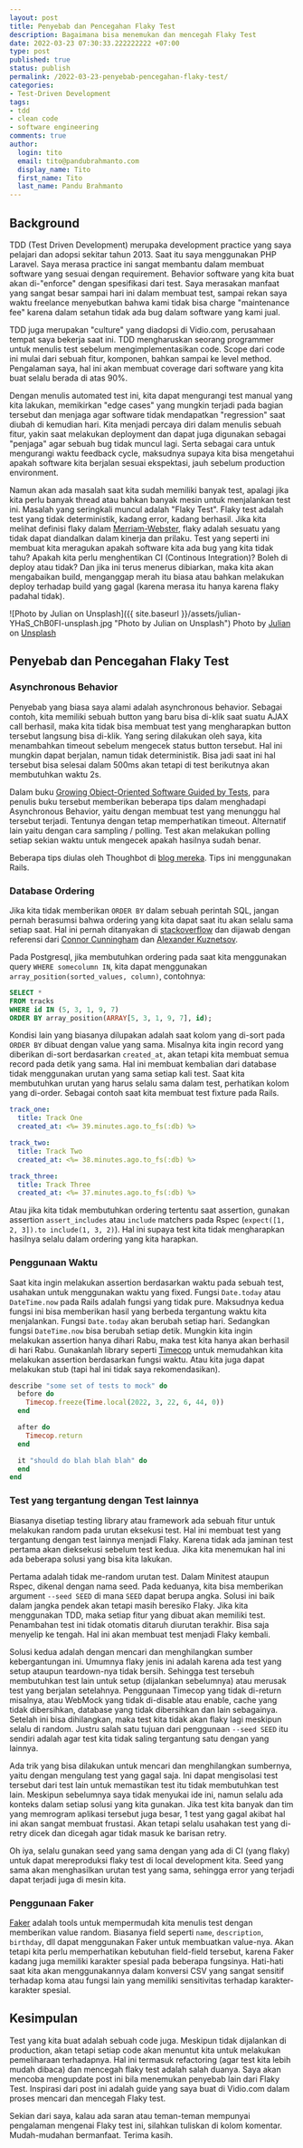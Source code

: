 ```yaml
---
layout: post
title: Penyebab dan Pencegahan Flaky Test
description: Bagaimana bisa menemukan dan mencegah Flaky Test
date: 2022-03-23 07:30:33.222222222 +07:00
type: post
published: true
status: publish
permalink: /2022-03-23-penyebab-pencegahan-flaky-test/
categories: 
- Test-Driven Development
tags:
- tdd
- clean code
- software engineering
comments: true
author:
  login: tito
  email: tito@pandubrahmanto.com
  display_name: Tito
  first_name: Tito
  last_name: Pandu Brahmanto
---
```


## Background

TDD (Test Driven Development) merupaka development practice yang saya pelajari dan adopsi sekitar tahun 2013. Saat itu saya menggunakan PHP Laravel. Saya merasa practice ini sangat membantu dalam membuat software yang sesuai dengan requirement. Behavior software yang kita buat akan di-"enforce" dengan spesifikasi dari test. Saya merasakan manfaat yang sangat besar sampai hari ini dalam membuat test, sampai rekan saya waktu freelance menyebutkan bahwa kami tidak bisa charge "maintenance fee" karena dalam setahun tidak ada bug dalam software yang kami jual.

TDD juga merupakan "culture" yang diadopsi di Vidio.com, perusahaan tempat saya bekerja saat ini. TDD mengharuskan seorang programmer untuk menulis test sebelum mengimplementasikan code. Scope dari code ini mulai dari sebuah fitur, komponen, bahkan sampai ke level method. Pengalaman saya, hal ini akan membuat coverage dari software yang kita buat selalu berada di atas 90%.

Dengan menulis automated test ini, kita dapat mengurangi test manual yang kita lakukan, memikirkan "edge cases" yang mungkin terjadi pada bagian tersebut dan menjaga agar software tidak mendapatkan "regression" saat diubah di kemudian hari. Kita menjadi percaya diri dalam menulis sebuah fitur, yakin saat melakukan deployment dan dapat juga digunakan sebagai "penjaga" agar sebuah bug tidak muncul lagi. Serta sebagai cara untuk mengurangi waktu feedback cycle, maksudnya supaya kita bisa mengetahui apakah software kita berjalan sesuai ekspektasi, jauh sebelum production environment.

Namun akan ada masalah saat kita sudah memiliki banyak test, apalagi jika kita perlu banyak thread atau bahkan banyak mesin untuk menjalankan test ini. Masalah yang seringkali muncul adalah "Flaky Test". Flaky test adalah test yang tidak deterministik, kadang error, kadang berhasil. Jika kita melihat definisi flaky dalam [Merriam-Webster](https://www.merriam-webster.com/dictionary/flaky), flaky adalah sesuatu yang tidak dapat diandalkan dalam kinerja dan prilaku. Test yang seperti ini membuat kita meragukan apakah software kita ada bug yang kita tidak tahu? Apakah kita perlu menghentikan CI (Continous Integration)? Boleh di deploy atau tidak? Dan jika ini terus menerus dibiarkan, maka kita akan mengabaikan build, menganggap merah itu biasa atau bahkan melakukan deploy terhadap build yang gagal (karena merasa itu hanya karena flaky padahal tidak).

![Photo by Julian on Unsplash]({{ site.baseurl }}/assets/julian-YHaS_ChB0FI-unsplash.jpg "Photo by Julian on Unsplash")
Photo by <a href="https://unsplash.com/@photasticlab?utm_source=unsplash&utm_medium=referral&utm_content=creditCopyText">Julian</a> on <a href="https://unsplash.com/s/photos/snowflake?utm_source=unsplash&utm_medium=referral&utm_content=creditCopyText">Unsplash</a>

## Penyebab dan Pencegahan Flaky Test

### Asynchronous Behavior

Penyebab yang biasa saya alami adalah asynchronous behavior. Sebagai contoh, kita memiliki sebuah button yang baru bisa di-klik saat suatu AJAX call berhasil, maka kita tidak bisa membuat test yang mengharapkan button tersebut langsung bisa di-klik. Yang sering dilakukan oleh saya, kita menambahkan timeout sebelum mengecek status button tersebut. Hal ini mungkin dapat berjalan, namun tidak deterministik. Bisa jadi saat ini hal tersebut bisa selesai dalam 500ms akan tetapi di test berikutnya akan membutuhkan waktu 2s.

Dalam buku [Growing Object-Oriented Software Guided by Tests](https://learning.oreilly.com/library/view/growing-object-oriented-software/9780321574442/ch27.html), para penulis buku tersebut memberikan beberapa tips dalam menghadapi Asynchronous Behavior, yaitu dengan membuat test yang menunggu hal tersebut terjadi. Tentunya dengan tetap memperhatikan timeout. Alternatif lain yaitu dengan cara sampling / polling. Test akan melakukan polling setiap sekian waktu untuk mengecek apakah hasilnya sudah benar.

Beberapa tips diulas oleh Thoughbot di [blog mereka](https://thoughtbot.com/blog/write-reliable-asynchronous-integration-tests-with-capybara). Tips ini menggunakan Rails.

### Database Ordering

Jika kita tidak memberikan `ORDER BY` dalam sebuah perintah SQL, jangan pernah berasumsi bahwa ordering yang kita dapat saat itu akan selalu sama setiap saat. Hal ini pernah ditanyakan di [stackoverflow](https://stackoverflow.com/questions/20050341/when-no-order-by-is-specified-what-order-does-a-query-choose-for-your-record) dan dijawab dengan referensi dari [Connor Cunningham](https://web.archive.org/web/20160808070425/https://blogs.msdn.microsoft.com/conor_cunningham_msft/2008/08/27/no-seatbelt-expecting-order-without-order-by/) dan [Alexander Kuznetsov](https://web.archive.org/web/20130922121836/http://sqlblog.com/blogs/alexander_kuznetsov/archive/2009/05/20/without-order-by-there-is-no-default-sort-order.aspx).

Pada Postgresql, jika membutuhkan ordering pada saat kita menggunakan query `WHERE somecolumn IN`, kita dapat menggunakan `array_position(sorted_values, column)`, contohnya:

```sql
SELECT *
FROM tracks 
WHERE id IN (5, 3, 1, 9, 7)
ORDER BY array_position(ARRAY[5, 3, 1, 9, 7], id);
```

Kondisi lain yang biasanya dilupakan adalah saat kolom yang di-sort pada `ORDER BY` dibuat dengan value yang sama. Misalnya kita ingin record yang diberikan di-sort berdasarkan `created_at`, akan tetapi kita membuat semua record pada detik yang sama. Hal ini membuat kembalian dari database tidak menggunakan urutan yang sama setiap kali test. Saat kita membutuhkan urutan yang harus selalu sama dalam test, perhatikan kolom yang di-order. Sebagai contoh saat kita membuat test fixture pada Rails.

```yaml
track_one:
  title: Track One
  created_at: <%= 39.minutes.ago.to_fs(:db) %>

track_two:
  title: Track Two
  created_at: <%= 38.minutes.ago.to_fs(:db) %>

track_three:
  title: Track Three
  created_at: <%= 37.minutes.ago.to_fs(:db) %>
```

Atau jika kita tidak membutuhkan ordering tertentu saat assertion, gunakan assertion `assert_includes` atau `include` matchers pada Rspec (`expect([1, 2, 3]).to include(1, 3, 2)`). Hal ini supaya test kita tidak mengharapkan hasilnya selalu dalam ordering yang kita harapkan.

### Penggunaan Waktu

Saat kita ingin melakukan assertion berdasarkan waktu pada sebuah test, usahakan untuk menggunakan waktu yang fixed. Fungsi `Date.today` atau `DateTime.now` pada Rails adalah fungsi yang tidak pure. Maksudnya kedua fungsi ini bisa memberikan hasil yang berbeda tergantung waktu kita menjalankan. Fungsi `Date.today` akan berubah setiap hari. Sedangkan fungsi `DateTime.now` bisa berubah setiap detik. Mungkin kita ingin melakukan assertion hanya dihari Rabu, maka test kita hanya akan berhasil di hari Rabu. Gunakanlah library seperti [Timecop](https://github.com/travisjeffery/timecop) untuk memudahkan kita melakukan assertion berdasarkan fungsi waktu. Atau kita juga dapat melakukan stub (tapi hal ini tidak saya rekomendasikan).

```ruby
describe "some set of tests to mock" do
  before do
    Timecop.freeze(Time.local(2022, 3, 22, 6, 44, 0))
  end

  after do
    Timecop.return
  end

  it "should do blah blah blah" do
  end
end
```

### Test yang tergantung dengan Test lainnya

Biasanya disetiap testing library atau framework ada sebuah fitur untuk melakukan random pada urutan eksekusi test. Hal ini membuat test yang tergantung dengan test lainnya menjadi Flaky. Karena tidak ada jaminan test pertama akan dieksekusi sebelum test kedua. Jika kita menemukan hal ini ada beberapa solusi yang bisa kita lakukan.

Pertama adalah tidak me-random urutan test. Dalam Minitest ataupun Rspec, dikenal dengan nama seed. Pada keduanya, kita bisa memberikan argument `--seed SEED` di mana `SEED` dapat berupa angka. Solusi ini baik dalam jangka pendek akan tetapi masih beresiko Flaky. Jika kita menggunakan TDD, maka setiap fitur yang dibuat akan memiliki test. Penambahan test ini tidak otomatis ditaruh diurutan terakhir. Bisa saja menyelip ke tengah. Hal ini akan membuat test menjadi Flaky kembali.

Solusi kedua adalah dengan mencari dan menghilangkan sumber kebergantungan ini. Umumnya flaky jenis ini adalah karena ada test yang setup ataupun teardown-nya tidak bersih. Sehingga test tersebuh membutuhkan test lain untuk setup (dijalankan sebelumnya) atau merusak test yang berjalan setelahnya. Penggunaan Timecop yang tidak di-return misalnya, atau WebMock yang tidak di-disable atau enable, cache yang tidak dibersihkan, database yang tidak dibersihkan dan lain sebagainya. Setelah ini bisa dihilangkan, maka test kita tidak akan flaky lagi meskipun selalu di random. Justru salah satu tujuan dari penggunaan `--seed SEED` itu sendiri adalah agar test kita tidak saling tergantung satu dengan yang lainnya.

Ada trik yang bisa dilakukan untuk mencari dan menghilangkan sumbernya, yaitu dengan mengulang test yang gagal saja. Ini dapat mengisolasi test tersebut dari test lain untuk memastikan test itu tidak membutuhkan test lain. Meskipun sebelumnya saya tidak menyukai ide ini, namun selalu ada konteks dalam setiap solusi yang kita gunakan. Jika test kita banyak dan tim yang memrogram aplikasi tersebut juga besar, 1 test yang gagal akibat hal ini akan sangat membuat frustasi. Akan tetapi selalu usahakan test yang di-retry dicek dan dicegah agar tidak masuk ke barisan retry.

Oh iya, selalu gunakan seed yang sama dengan yang ada di CI (yang flaky) untuk dapat mereproduksi flaky test di local development kita. Seed yang sama akan menghasilkan urutan test yang sama, sehingga error yang terjadi dapat terjadi juga di mesin kita.

### Penggunaan Faker

[Faker](https://github.com/faker-ruby/faker) adalah tools untuk mempermudah kita menulis test dengan memberikan value random. Biasanya field seperti `name`, `description`, `birthday`, dll dapat menggunakan Faker untuk membuatkan value-nya. Akan tetapi kita perlu memperhatikan kebutuhan field-field tersebut, karena Faker kadang juga memiliki karakter spesial pada beberapa fungsinya. Hati-hati saat kita akan menggunakannya dalam konversi CSV yang sangat sensitif terhadap koma atau fungsi lain yang memiliki sensitivitas terhadap karakter-karakter spesial.

## Kesimpulan

Test yang kita buat adalah sebuah code juga. Meskipun tidak dijalankan di production, akan tetapi setiap code akan menuntut kita untuk melakukan pemeliharaan terhadapnya. Hal ini termasuk refactoring (agar test kita lebih mudah dibaca) dan mencegah flaky test adalah salah duanya. Saya akan mencoba mengupdate post ini bila menemukan penyebab lain dari Flaky Test. Inspirasi dari post ini adalah guide yang saya buat di Vidio.com dalam proses mencari dan mencegah Flaky test.

Sekian dari saya, kalau ada saran atau teman-teman mempunyai pengalaman mengenai Flaky test ini, silahkan tuliskan di kolom komentar. Mudah-mudahan bermanfaat. Terima kasih.